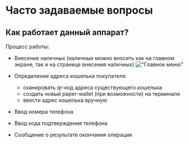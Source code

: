 # Часто задаваемые вопросы
## Как работает данный аппарат?

Процесс работы:
- Внесение наличных (наличные можно вносить как на главном экране, так и на странице внесения наличных)
!["Главное меню"](https://github.com/trovemat/docs/blob/master/Kiosk/de/img/1.png)
- Определение адреса кошелька покупателя:

  - сканировать qr-код адреса существующего кошелька
  - создать новый paper-wallet (при возможности) на терминале
  - ввести адрес кошелька вручную
  
 - Ввод номера телефона
 - Ввод кода подтверждения телефона
 - Сообщение о результате окончания операции
